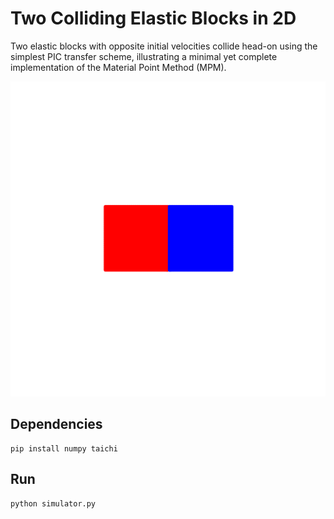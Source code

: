 # Two Colliding Elastic Blocks in 2D

Two elastic blocks with opposite initial velocities collide head-on using the simplest PIC transfer scheme, illustrating a minimal yet complete implementation of the Material Point Method (MPM).

![results](results.gif)

## Dependencies
```
pip install numpy taichi
```

## Run
```
python simulator.py
```